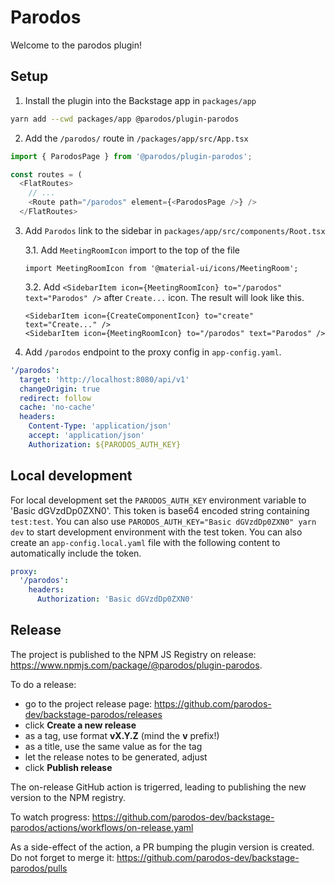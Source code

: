 # Parodos

Welcome to the parodos plugin!

## Setup

1. Install the plugin into the Backstage app in `packages/app`

```bash
yarn add --cwd packages/app @parodos/plugin-parodos
```

2. Add the `/parodos/` route in `/packages/app/src/App.tsx`

```ts
import { ParodosPage } from '@parodos/plugin-parodos';

const routes = (
  <FlatRoutes>
    // ...
    <Route path="/parodos" element={<ParodosPage />} />
  </FlatRoutes>
```

3. Add `Parodos` link to the sidebar in `packages/app/src/components/Root.tsx`

   3.1. Add `MeetingRoomIcon` import to the top of the file

   ```tsx
   import MeetingRoomIcon from '@material-ui/icons/MeetingRoom';
   ```

   3.2. Add `<SidebarItem icon={MeetingRoomIcon} to="/parodos" text="Parodos" />` after `Create...` icon. The result will look like this.

   ```tsx
   <SidebarItem icon={CreateComponentIcon} to="create" text="Create..." />
   <SidebarItem icon={MeetingRoomIcon} to="/parodos" text="Parodos" />
   ```

1. Add `/parodos` endpoint to the proxy config in `app-config.yaml`.

```yaml
'/parodos':
  target: 'http://localhost:8080/api/v1'
  changeOrigin: true
  redirect: follow
  cache: 'no-cache'
  headers:
    Content-Type: 'application/json'
    accept: 'application/json'
    Authorization: ${PARODOS_AUTH_KEY}
```

## Local development

For local development set the `PARODOS_AUTH_KEY` environment variable to 'Basic dGVzdDp0ZXN0'. This token is base64 encoded string containing `test:test`. You can also use `PARODOS_AUTH_KEY="Basic dGVzdDp0ZXN0" yarn dev` to start development environment with the test token. You can also create an `app-config.local.yaml` file with the following content to automatically include the token.

```yaml
proxy:
  '/parodos':
    headers:
      Authorization: 'Basic dGVzdDp0ZXN0'
```

## Release
The project is published to the NPM JS Registry on release: https://www.npmjs.com/package/@parodos/plugin-parodos.

To do a release:
- go to the project release page: https://github.com/parodos-dev/backstage-parodos/releases
- click **Create a new release**
- as a tag, use format **vX.Y.Z** (mind the **v** prefix!)
- as a title, use the same value as for the tag
- let the release notes to be generated, adjust
- click **Publish release**

The on-release GitHub action is trigerred, leading to publishing the new version to the NPM registry.

To watch progress: https://github.com/parodos-dev/backstage-parodos/actions/workflows/on-release.yaml

As a side-effect of the action, a PR bumping the plugin version is created. Do not forget to merge it: https://github.com/parodos-dev/backstage-parodos/pulls